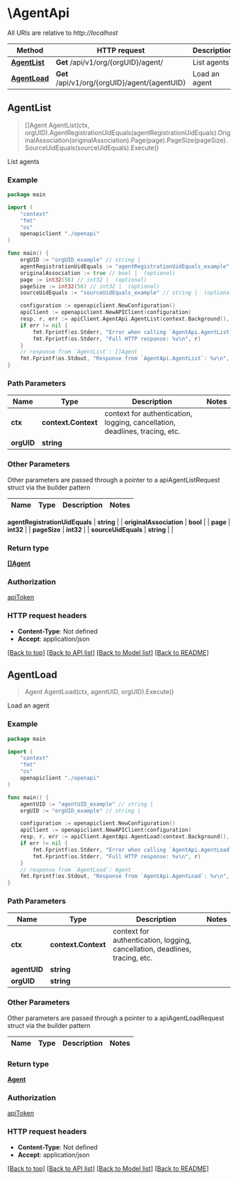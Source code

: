 # \AgentApi

All URIs are relative to *http://localhost*

Method | HTTP request | Description
------------- | ------------- | -------------
[**AgentList**](AgentApi.md#AgentList) | **Get** /api/v1/org/{orgUID}/agent/ | List agents
[**AgentLoad**](AgentApi.md#AgentLoad) | **Get** /api/v1/org/{orgUID}/agent/{agentUID} | Load an agent



## AgentList

> []Agent AgentList(ctx, orgUID).AgentRegistrationUidEquals(agentRegistrationUidEquals).OriginalAssociation(originalAssociation).Page(page).PageSize(pageSize).SourceUidEquals(sourceUidEquals).Execute()

List agents



### Example

```go
package main

import (
    "context"
    "fmt"
    "os"
    openapiclient "./openapi"
)

func main() {
    orgUID := "orgUID_example" // string | 
    agentRegistrationUidEquals := "agentRegistrationUidEquals_example" // string |  (optional)
    originalAssociation := true // bool |  (optional)
    page := int32(56) // int32 |  (optional)
    pageSize := int32(56) // int32 |  (optional)
    sourceUidEquals := "sourceUidEquals_example" // string |  (optional)

    configuration := openapiclient.NewConfiguration()
    apiClient := openapiclient.NewAPIClient(configuration)
    resp, r, err := apiClient.AgentApi.AgentList(context.Background(), orgUID).AgentRegistrationUidEquals(agentRegistrationUidEquals).OriginalAssociation(originalAssociation).Page(page).PageSize(pageSize).SourceUidEquals(sourceUidEquals).Execute()
    if err != nil {
        fmt.Fprintf(os.Stderr, "Error when calling `AgentApi.AgentList``: %v\n", err)
        fmt.Fprintf(os.Stderr, "Full HTTP response: %v\n", r)
    }
    // response from `AgentList`: []Agent
    fmt.Fprintf(os.Stdout, "Response from `AgentApi.AgentList`: %v\n", resp)
}
```

### Path Parameters


Name | Type | Description  | Notes
------------- | ------------- | ------------- | -------------
**ctx** | **context.Context** | context for authentication, logging, cancellation, deadlines, tracing, etc.
**orgUID** | **string** |  | 

### Other Parameters

Other parameters are passed through a pointer to a apiAgentListRequest struct via the builder pattern


Name | Type | Description  | Notes
------------- | ------------- | ------------- | -------------

 **agentRegistrationUidEquals** | **string** |  | 
 **originalAssociation** | **bool** |  | 
 **page** | **int32** |  | 
 **pageSize** | **int32** |  | 
 **sourceUidEquals** | **string** |  | 

### Return type

[**[]Agent**](Agent.md)

### Authorization

[apiToken](../README.md#apiToken)

### HTTP request headers

- **Content-Type**: Not defined
- **Accept**: application/json

[[Back to top]](#) [[Back to API list]](../README.md#documentation-for-api-endpoints)
[[Back to Model list]](../README.md#documentation-for-models)
[[Back to README]](../README.md)


## AgentLoad

> Agent AgentLoad(ctx, agentUID, orgUID).Execute()

Load an agent



### Example

```go
package main

import (
    "context"
    "fmt"
    "os"
    openapiclient "./openapi"
)

func main() {
    agentUID := "agentUID_example" // string | 
    orgUID := "orgUID_example" // string | 

    configuration := openapiclient.NewConfiguration()
    apiClient := openapiclient.NewAPIClient(configuration)
    resp, r, err := apiClient.AgentApi.AgentLoad(context.Background(), agentUID, orgUID).Execute()
    if err != nil {
        fmt.Fprintf(os.Stderr, "Error when calling `AgentApi.AgentLoad``: %v\n", err)
        fmt.Fprintf(os.Stderr, "Full HTTP response: %v\n", r)
    }
    // response from `AgentLoad`: Agent
    fmt.Fprintf(os.Stdout, "Response from `AgentApi.AgentLoad`: %v\n", resp)
}
```

### Path Parameters


Name | Type | Description  | Notes
------------- | ------------- | ------------- | -------------
**ctx** | **context.Context** | context for authentication, logging, cancellation, deadlines, tracing, etc.
**agentUID** | **string** |  | 
**orgUID** | **string** |  | 

### Other Parameters

Other parameters are passed through a pointer to a apiAgentLoadRequest struct via the builder pattern


Name | Type | Description  | Notes
------------- | ------------- | ------------- | -------------



### Return type

[**Agent**](Agent.md)

### Authorization

[apiToken](../README.md#apiToken)

### HTTP request headers

- **Content-Type**: Not defined
- **Accept**: application/json

[[Back to top]](#) [[Back to API list]](../README.md#documentation-for-api-endpoints)
[[Back to Model list]](../README.md#documentation-for-models)
[[Back to README]](../README.md)

